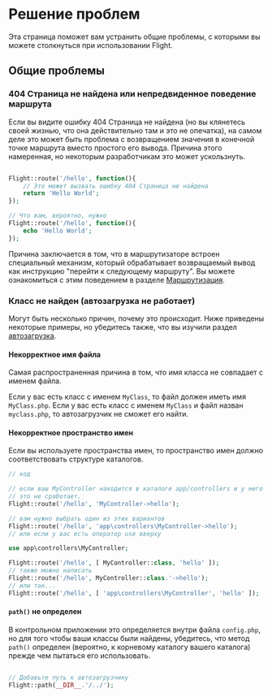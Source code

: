 # Решение проблем

Эта страница поможет вам устранить общие проблемы, с которыми вы можете столкнуться при использовании Flight.

## Общие проблемы

### 404 Страница не найдена или непредвиденное поведение маршрута

Если вы видите ошибку 404 Страница не найдена (но вы клянетесь своей жизнью, что она действительно там и это не опечатка), на самом деле это может быть проблема с возвращением значения в конечной точке маршрута вместо простого его вывода. Причина этого намеренная, но некоторым разработчикам это может ускользнуть.

```php

Flight::route('/hello', function(){
	// Это может вызвать ошибку 404 Страница не найдена
	return 'Hello World';
});

// Что вам, вероятно, нужно
Flight::route('/hello', function(){
	echo 'Hello World';
});

```

Причина заключается в том, что в маршрутизаторе встроен специальный механизм, который обрабатывает возвращаемый вывод как инструкцию "перейти к следующему маршруту". Вы можете ознакомиться с этим поведением в разделе [Маршрутизация](/learn/routing#passing).

### Класс не найден (автозагрузка не работает)

Могут быть несколько причин, почему это происходит. Ниже приведены некоторые примеры, но убедитесь также, что вы изучили раздел [автозагрузка](/learn/autoloading).

#### Некорректное имя файла
Самая распространенная причина в том, что имя класса не совпадает с именем файла.

Если у вас есть класс с именем `MyClass`, то файл должен иметь имя `MyClass.php`. Если у вас есть класс с именем `MyClass` и файл назван `myclass.php`, 
то автозагрузчик не сможет его найти.

#### Некорректное пространство имен
Если вы используете пространства имен, то пространство имен должно соответствовать структуре каталогов.

```php
// код

// если ваш MyController находится в каталоге app/controllers и у него есть пространство имен
// это не сработает.
Flight::route('/hello', 'MyController->hello');

// вам нужно выбрать один из этих вариантов
Flight::route('/hello', 'app\controllers\MyController->hello');
// или если у вас есть оператор use вверху

use app\controllers\MyController;

Flight::route('/hello', [ MyController::class, 'hello' ]);
// также можно написать
Flight::route('/hello', MyController::class.'->hello');
// или так...
Flight::route('/hello', [ 'app\controllers\MyController', 'hello' ]);
```

#### `path()` не определен

В контрольном приложении это определяется внутри файла `config.php`, но для того чтобы ваши классы были найдены, убедитесь, что метод `path()`
определен (вероятно, к корневому каталогу вашего каталога) прежде чем пытаться его использовать.

```php

// Добавьте путь к автозагрузчику
Flight::path(__DIR__.'/../');

```